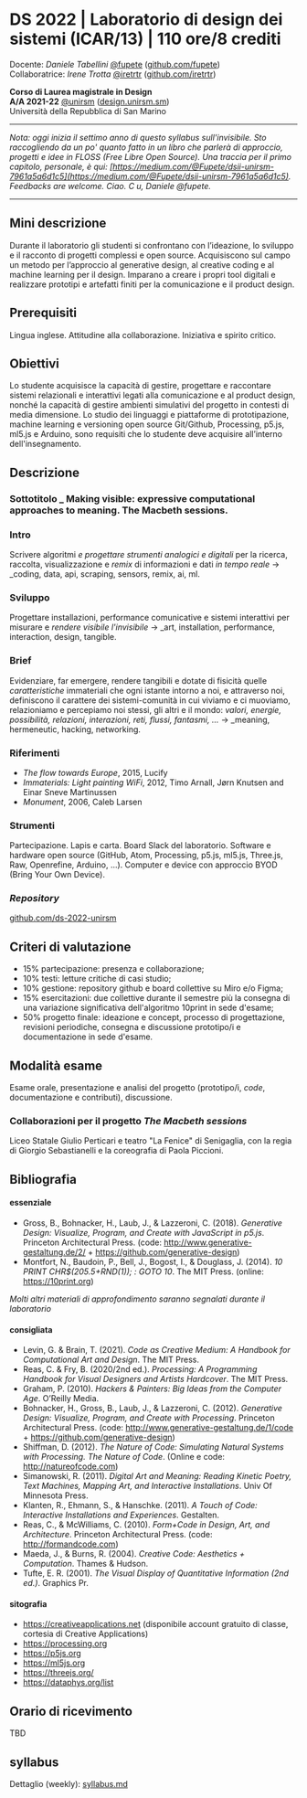 # DS 2022 | Laboratorio di design dei sistemi (ICAR/13) | 110 ore/8 crediti

Docente: _Daniele Tabellini_ [@fupete](http://twitter.com/fupete) ([github.com/fupete](http://github.com/fupete))  
Collaboratrice: _Irene Trotta_ [@iretrtr](http://twitter.com/iretrtr) ([github.com/iretrtr](http://github.com/iretrtr)) 

**Corso di Laurea magistrale in Design**   
**A/A 2021-22** [@unirsm](http://twitter.com/unirsm) ([design.unirsm.sm](http://design.unirsm.sm))  
Università della Repubblica di San Marino

---

_Nota: oggi inizia il settimo anno di questo syllabus sull'invisibile. Sto raccogliendo da un po' quanto fatto in un libro che parlerà di approccio, progetti e idee in FLOSS (Free Libre Open Source). Una traccia per il primo capitolo, personale, è qui: [https://medium.com/@Fupete/dsii-unirsm-7961a5a6d1c5](https://medium.com/@Fupete/dsii-unirsm-7961a5a6d1c5). Feedbacks are welcome. Ciao. C u, Daniele @fupete._

---

## Mini descrizione

Durante il laboratorio gli studenti si confrontano con l’ideazione, lo sviluppo e il racconto di progetti complessi e open source. Acquisiscono sul campo un metodo per l’approccio al generative design, al creative coding e al machine learning per il design. Imparano a creare i propri tool digitali e realizzare prototipi e artefatti finiti per la comunicazione e il product design.

## Prerequisiti

Lingua inglese. Attitudine alla collaborazione. Iniziativa e spirito critico.

## Obiettivi

Lo studente acquisisce la capacità di gestire, progettare e raccontare sistemi relazionali e interattivi legati alla comunicazione e al product design, nonché la capacità di gestire ambienti simulativi del progetto in contesti di media dimensione. Lo studio dei linguaggi e piattaforme di prototipazione, machine learning e versioning open source Git/Github, Processing, p5.js, ml5.js e Arduino, sono requisiti che lo studente deve acquisire all’interno dell'insegnamento.

## Descrizione

### Sottotitolo _ Making visible: expressive computational approaches to meaning. The Macbeth sessions.

### Intro
Scrivere algoritmi _e progettare strumenti analogici e digitali_ per la ricerca, raccolta, visualizzazione e _remix_ di informazioni e dati _in tempo reale_ &rarr; _coding, data, api, scraping, sensors, remix, ai, ml.  

### Sviluppo
Progettare installazioni, performance comunicative e sistemi interattivi per misurare e _rendere visibile l'invisibile_ &rarr; _art, installation, performance, interaction, design, tangible.

### Brief
Evidenziare, far emergere, rendere tangibili e dotate di fisicità quelle _caratteristiche_ immateriali che ogni istante intorno a noi, e attraverso noi, definiscono il carattere dei sistemi-comunità in cui viviamo e ci muoviamo, relazioniamo e percepiamo noi stessi, gli altri e il mondo: _valori, energie, possibilità, relazioni, interazioni, reti, flussi, fantasmi, ..._ &rarr; _meaning, hermeneutic, hacking, networking.

### Riferimenti
- _The flow towards Europe_, 2015, Lucify
- _Immaterials: Light painting WiFi_, 2012, Timo Arnall, Jørn Knutsen and Einar Sneve Martinussen
- _Monument_, 2006, Caleb Larsen

### Strumenti
Partecipazione. Lapis e carta. Board Slack del laboratorio. Software e hardware open source (GitHub, Atom, Processing, p5.js, ml5.js, Three.js, Raw, Openrefine, Arduino, ...). Computer e device con approccio BYOD (Bring Your Own Device).

### _Repository_
[github.com/ds-2022-unirsm](https://github.com/ds-2022-unirsm/)

## Criteri di valutazione
- 15% partecipazione: presenza e collaborazione;
- 10% testi: letture critiche di casi studio;
- 10% gestione: repository github e board collettive su Miro e/o Figma;
- 15% esercitazioni: due collettive durante il semestre più la consegna di una variazione significativa dell'algoritmo 10print in sede d'esame;
- 50% progetto finale: ideazione e concept, processo di progettazione, revisioni periodiche, consegna e discussione prototipo/i e documentazione in sede d'esame.  

## Modalità esame
Esame orale, presentazione e analisi del progetto (prototipo/i, _code_, documentazione e contributi), discussione. 

### Collaborazioni per il progetto _The Macbeth sessions_
Liceo Statale Giulio Perticari e teatro "La Fenice" di Senigaglia, con la regia di Giorgio Sebastianelli e la coreografia di Paola Piccioni.

## Bibliografia

#### essenziale
- Gross, B., Bohnacker, H., Laub, J., & Lazzeroni, C. (2018). _Generative Design: Visualize, Program, and Create with JavaScript in p5.js_. Princeton Architectural Press. (code: http://www.generative-gestaltung.de/2/ + https://github.com/generative-design)
- Montfort, N., Baudoin, P., Bell, J., Bogost, I., & Douglass, J. (2014). _10 PRINT CHR$(205.5+RND(1)); : GOTO 10_. The MIT Press. (online: https://10print.org)

_Molti altri materiali di approfondimento saranno segnalati durante il laboratorio_

#### consigliata
- Levin, G. & Brain, T. (2021). _Code as Creative Medium: A Handbook for Computational Art and Design_. The MIT Press.
- Reas, C. & Fry, B. (2020/2nd ed.). _Processing: A Programming Handbook for Visual Designers and Artists Hardcover_. The MIT Press.
- Graham, P. (2010). _Hackers & Painters: Big Ideas from the Computer Age_. O’Reilly Media.
- Bohnacker, H., Gross, B., Laub, J., & Lazzeroni, C. (2012). _Generative Design: Visualize, Program, and Create with Processing_. Princeton Architectural Press. (code: http://www.generative-gestaltung.de/1/code + https://github.com/generative-design)
- Shiffman, D. (2012). _The Nature of Code: Simulating Natural Systems with Processing. The Nature of Code_. (Online e code: http://natureofcode.com)
- Simanowski, R. (2011). _Digital Art and Meaning: Reading Kinetic Poetry, Text Machines, Mapping Art, and Interactive Installations_. Univ Of Minnesota Press.
- Klanten, R., Ehmann, S., & Hanschke. (2011). _A Touch of Code: Interactive Installations and Experiences_. Gestalten.
- Reas, C., & McWilliams, C. (2010). _Form+Code in Design, Art, and Architecture_. Princeton Architectural Press. (code: http://formandcode.com)
- Maeda, J., & Burns, R. (2004). _Creative Code: Aesthetics + Computation_. Thames & Hudson.
- Tufte, E. R. (2001). _The Visual Display of Quantitative Information (2nd ed.)_. Graphics Pr.

#### sitografia

- https://creativeapplications.net (disponibile account gratuito di classe, cortesia di Creative Applications)
- https://processing.org
- https://p5js.org
- https://ml5js.org
- https://threejs.org/
- https://dataphys.org/list  

## Orario di ricevimento
TBD

## syllabus
Dettaglio (weekly): [syllabus.md](https://github.com/ds-2022-unirsm/syllabus/blob/master/syllabus.md)
